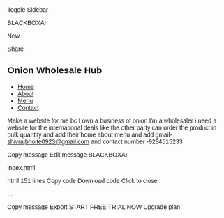 
Toggle Sidebar

BLACKBOXAI

New

Share







<!DOCTYPE html>
<html lang="en">
<head>
    <meta charset="UTF-8">
    <meta name="viewport" content="width=device-width, initial-scale=1.0">
    <title>Onion Wholesale International - Bulk Orders for Global Deals</title>
    <script src="https://cdn.tailwindcss.com"></script>
    <style>
        body {
            font-family: 'Arial', sans-serif;
        }
        .hero-bg {
            background: linear-gradient(135deg, #4CAF50 0%, #8BC34A 100%);
        }
        .product-card {
            transition: transform 0.3s ease;
        }
        .product-card:hover {
            transform: scale(1.05);
        }
    </style>
</head>
<body class="bg-gray-50">
    <!-- Navigation -->
    <nav class="bg-green-600 text-white shadow-lg">
        <div class="container mx-auto px-4 py-3 flex justify-between items-center">
            <h1 class="text-2xl font-bold">Onion Wholesale Hub</h1>
            <ul class="flex space-x-6">
                <li><a href="#home" class="hover:text-yellow-300 transition">Home</a></li>
                <li><a href="#about" class="hover:text-yellow-300 transition">About</a></li>
                <li><a href="#menu" class="hover:text-yellow-300 transition">Menu</a></li>
                <li><a href="#contact" class="hover:text-yellow-300 transition">Contact</a></li>
            </ul>
        </div>

Make a website for me bc I own a business of onion I'm a wholesaler i need a website for the international deals like the other party can order the product in bulk quantity and add their home about menu and add gmail- shivrajbhoite0923@gmail.com and contact number -9284515233

Copy message
Edit message
BLACKBOXAI

index.html

html
151 lines
Copy code
Download code
Click to close
<!DOCTYPE html>
<html lang="en">
...



Copy message
Export
START FREE TRIAL NOW
Upgrade plan
